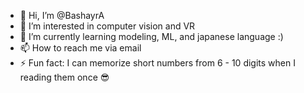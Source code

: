 - 👋 Hi, I’m @BashayrA
- 👀 I’m interested in computer vision and VR 
- 🌱 I’m currently learning modeling, ML, and japanese language :)
- 📫 How to reach me via email
- ⚡ Fun fact: I can memorize short numbers from 6 - 10 digits when I reading them once 😎

<!---
BashayrA/BashayrA is a ✨ special ✨ repository because its `README.md` (this file) appears on your GitHub profile.
You can click the Preview link to take a look at your changes.
--->
